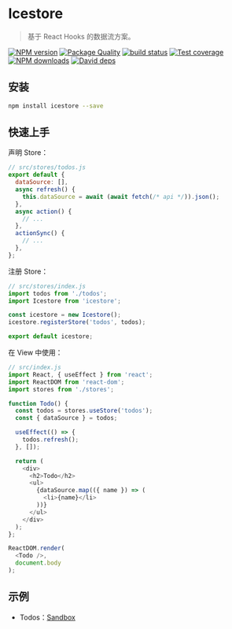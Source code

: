 # Icestore

> 基于 React Hooks 的数据流方案。

[![NPM version](https://img.shields.io/npm/v/icestore.svg?style=flat)](https://npmjs.org/package/icestore)
[![Package Quality](https://npm.packagequality.com/shield/icestore.svg)](https://packagequality.com/#?package=icestore)
[![build status](https://img.shields.io/travis/ice-lab/icestore.svg?style=flat-square)](https://travis-ci.org/ice-lab/icestore)
[![Test coverage](https://img.shields.io/codecov/c/github/ice-lab/icestore.svg?style=flat-square)](https://codecov.io/gh/ice-lab/icestore)
[![NPM downloads](http://img.shields.io/npm/dm/icestore.svg?style=flat)](https://npmjs.org/package/icestore)
[![David deps](https://img.shields.io/david/ice-lab/icestore.svg?style=flat-square)](https://david-dm.org/ice-lab/icestore)

## 安装

```bash
npm install icestore --save
```

## 快速上手

声明 Store：

```javascript
// src/stores/todos.js
export default {
  dataSource: [],
  async refresh() {
    this.dataSource = await (await fetch(/* api */)).json();
  },
  async action() {
    // ...
  },
  actionSync() {
    // ...
  },
};
```

注册 Store：

```javascript
// src/stores/index.js
import todos from './todos';
import Icestore from 'icestore';

const icestore = new Icestore();
icestore.registerStore('todos', todos);

export default icestore;
```

在 View 中使用：

```javascript
// src/index.js
import React, { useEffect } from 'react';
import ReactDOM from 'react-dom';
import stores from './stores';

function Todo() {
  const todos = stores.useStore('todos');
  const { dataSource } = todos;

  useEffect(() => {
    todos.refresh();
  }, []);

  return (
    <div>
      <h2>Todo</h2>
      <ul>
        {dataSource.map(({ name }) => (
          <li>{name}</li>
        ))}
      </ul>
    </div>
  );
};

ReactDOM.render(
  <Todo />,
  document.body
);
```

## 示例

- Todos：[Sandbox](https://codesandbox.io/s/2017600okp)